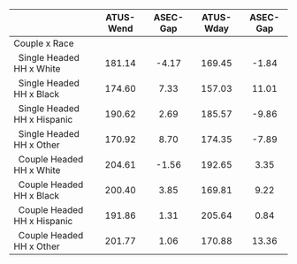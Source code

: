 
|                      |    ATUS-Wend |     ASEC-Gap |    ATUS-Wday |     ASEC-Gap |
| -------------------- | :----------: | :----------: | :----------: | :----------: |
| Couple x Race        |              |              |              |              |
| &nbsp;&nbsp;Single Headed HH x White |       181.14 |        -4.17 |       169.45 |        -1.84 |
| &nbsp;&nbsp;Single Headed HH x Black |       174.60 |         7.33 |       157.03 |        11.01 |
| &nbsp;&nbsp;Single Headed HH x Hispanic |       190.62 |         2.69 |       185.57 |        -9.86 |
| &nbsp;&nbsp;Single Headed HH x Other |       170.92 |         8.70 |       174.35 |        -7.89 |
| &nbsp;&nbsp;Couple Headed HH x White |       204.61 |        -1.56 |       192.65 |         3.35 |
| &nbsp;&nbsp;Couple Headed HH x Black |       200.40 |         3.85 |       169.81 |         9.22 |
| &nbsp;&nbsp;Couple Headed HH x Hispanic |       191.86 |         1.31 |       205.64 |         0.84 |
| &nbsp;&nbsp;Couple Headed HH x Other |       201.77 |         1.06 |       170.88 |        13.36 |

